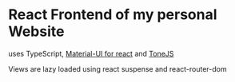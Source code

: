 # React Frontend of my personal Website

uses TypeScript, [Material-UI for react](https://mui.com/) and [ToneJS](https://tonejs.github.io/)

Views are lazy loaded using react suspense and react-router-dom
